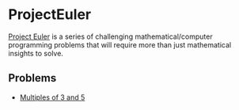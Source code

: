 # ProjectEuler

[Project Euler](http://projecteuler.net) is a series of challenging mathematical/computer programming problems that will require more than just mathematical insights to solve.

## Problems

-  [Multiples of 3 and 5](solutions/001.pl)
